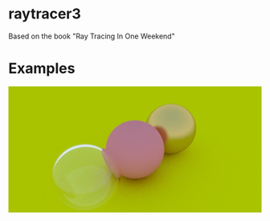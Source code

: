 # raytracer3
Based on the book "Ray Tracing In One Weekend"

# Examples
![Three balls on another ball](examples/three-balls.jpg)
